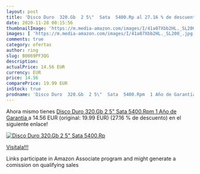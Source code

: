 ```yaml
---
layout: post
title: 'Disco Duro  320.Gb  2 5\"  Sata  5400.Rp al 27.16 % de descuento'
date: 2020-11-28 00:15:56
thumbnailImage: 'https://m.media-amazon.com/images/I/41a07Xbb2HL._SL200_.jpg'
images: [ 'https://m.media-amazon.com/images/I/41a07Xbb2HL._SL200_.jpg' ]
comments: true
category: ofertas
author: ring
slug: B0069PF3QG
description:
actualPrice: 14.56 EUR
currency: EUR
price: 14.56
comparePrice: 19.99 EUR
inStock: true
prodname: 'Disco Duro  320.Gb  2 5\"  Sata  5400.Rpm  1 Año de Garantía '
---
```


Ahora mismo tienes [Disco Duro  320.Gb  2 5\"  Sata  5400.Rpm  1 Año de Garantía ](https://www.amazon.es/dp/B0069PF3QG/?tag=tolees-21) a 14.56 EUR (original: 19.99 EUR) (27.16 %  de descuento) en el siguiente enlace!

[![Disco Duro  320.Gb  2 5\"  Sata  5400.Rp](https://m.media-amazon.com/images/I/41a07Xbb2HL._SL200_.jpg)](https://www.amazon.es/dp/B0069PF3QG/?tag=tolees-21)

[Visítala!!!](https://www.amazon.es/dp/B0069PF3QG/?tag=tolees-21)

Links participate in Amazon Associate program and might generate a comission on qualifying sales
